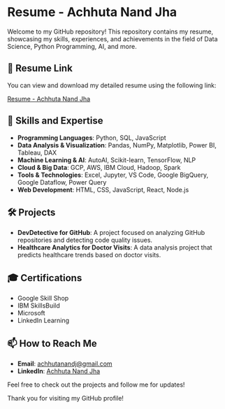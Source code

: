 # Resume - Achhuta Nand Jha

Welcome to my GitHub repository! This repository contains my resume, showcasing my skills, experiences, and achievements in the field of Data Science, Python Programming, AI, and more.

## 📄 Resume Link

You can view and download my detailed resume using the following link:

[Resume - Achhuta Nand Jha](https://www.overleaf.com/project/674b6e723555d13e47a2458c)

## 💼 Skills and Expertise

- **Programming Languages**: Python, SQL, JavaScript
- **Data Analysis & Visualization**: Pandas, NumPy, Matplotlib, Power BI, Tableau, DAX
- **Machine Learning & AI**: AutoAI, Scikit-learn, TensorFlow, NLP
- **Cloud & Big Data**: GCP, AWS, IBM Cloud, Hadoop, Spark
- **Tools & Technologies**: Excel, Jupyter, VS Code, Google BigQuery, Google Dataflow, Power Query
- **Web Development**: HTML, CSS, JavaScript, React, Node.js

## 🛠 Projects

- **DevDetective for GitHub**: A project focused on analyzing GitHub repositories and detecting code quality issues.
- **Healthcare Analytics for Doctor Visits**: A data analysis project that predicts healthcare trends based on doctor visits.

## 🎓 Certifications

- Google Skill Shop
- IBM SkillsBuild
- Microsoft
- LinkedIn Learning

## 📫 How to Reach Me

- **Email**: [achhutanandj@gmail.com](mailto:achhutanandj@gmail.com)
- **LinkedIn**: [Achhuta Nand Jha](https://www.linkedin.com/in/achhuta-nand-jha-2b10a5248/)

Feel free to check out the projects and follow me for updates!

Thank you for visiting my GitHub profile!
